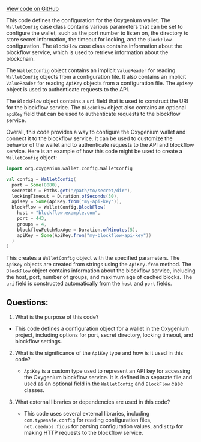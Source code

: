 [View code on GitHub](https://github.com/oxygenium/oxygenium/wallet/src/main/scala/org/oxygenium/wallet/config/WalletConfig.scala)

This code defines the configuration for the Oxygenium wallet. The `WalletConfig` case class contains various parameters that can be set to configure the wallet, such as the port number to listen on, the directory to store secret information, the timeout for locking, and the `BlockFlow` configuration. The `BlockFlow` case class contains information about the blockflow service, which is used to retrieve information about the blockchain.

The `WalletConfig` object contains an implicit `ValueReader` for reading `WalletConfig` objects from a configuration file. It also contains an implicit `ValueReader` for reading `ApiKey` objects from a configuration file. The `ApiKey` object is used to authenticate requests to the API.

The `BlockFlow` object contains a `uri` field that is used to construct the URI for the blockflow service. The `BlockFlow` object also contains an optional `apiKey` field that can be used to authenticate requests to the blockflow service.

Overall, this code provides a way to configure the Oxygenium wallet and connect it to the blockflow service. It can be used to customize the behavior of the wallet and to authenticate requests to the API and blockflow service. Here is an example of how this code might be used to create a `WalletConfig` object:

```scala
import org.oxygenium.wallet.config.WalletConfig

val config = WalletConfig(
  port = Some(8080),
  secretDir = Paths.get("/path/to/secret/dir"),
  lockingTimeout = Duration.ofSeconds(30),
  apiKey = Some(ApiKey.from("my-api-key")),
  blockflow = WalletConfig.BlockFlow(
    host = "blockflow.example.com",
    port = 443,
    groups = 4,
    blockflowFetchMaxAge = Duration.ofMinutes(5),
    apiKey = Some(ApiKey.from("my-blockflow-api-key"))
  )
)
``` 

This creates a `WalletConfig` object with the specified parameters. The `ApiKey` objects are created from strings using the `ApiKey.from` method. The `BlockFlow` object contains information about the blockflow service, including the host, port, number of groups, and maximum age of cached blocks. The `uri` field is constructed automatically from the `host` and `port` fields.
## Questions: 
 1. What is the purpose of this code?
   - This code defines a configuration object for a wallet in the Oxygenium project, including options for port, secret directory, locking timeout, and blockflow settings.

2. What is the significance of the `ApiKey` type and how is it used in this code?
   - `ApiKey` is a custom type used to represent an API key for accessing the Oxygenium blockflow service. It is defined in a separate file and used as an optional field in the `WalletConfig` and `BlockFlow` case classes.

3. What external libraries or dependencies are used in this code?
   - This code uses several external libraries, including `com.typesafe.config` for reading configuration files, `net.ceedubs.ficus` for parsing configuration values, and `sttp` for making HTTP requests to the blockflow service.